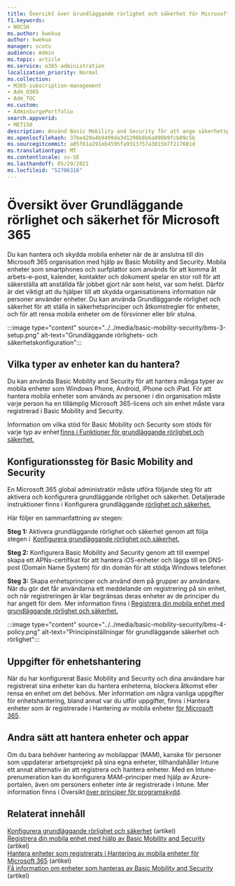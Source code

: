 ```yaml
---
title: Översikt över Grundläggande rörlighet och säkerhet för Microsoft 365
f1.keywords:
- NOCSH
ms.author: kwekua
author: kwekua
manager: scotv
audience: Admin
ms.topic: article
ms.service: o365-administration
localization_priority: Normal
ms.collection:
- M365-subscription-management
- Adm_O365
- Adm_TOC
ms.custom:
- AdminSurgePortfolio
search.appverid:
- MET150
description: Använd Basic Mobility and Security för att ange säkerhetsprinciper och åtkomstregler för enheter.
ms.openlocfilehash: 37be420a4b9499da3d1290b8b6a898b9fcb09c5b
ms.sourcegitcommit: a05f61a291eb4595fa9313757a3815b7f217681d
ms.translationtype: MT
ms.contentlocale: sv-SE
ms.lasthandoff: 05/29/2021
ms.locfileid: "52706316"
---
```

# <a name="overview-of-basic-mobility-and-security-for-microsoft-365"></a>Översikt över Grundläggande rörlighet och säkerhet för Microsoft 365

Du kan hantera och skydda mobila enheter när de är anslutna till din Microsoft 365 organisation med hjälp av Basic Mobility and Security. Mobila enheter som smartphones och surfplattor som används för att komma åt arbets-e-post, kalender, kontakter och dokument spelar en stor roll för att säkerställa att anställda får jobbet gjort när som helst, var som helst. Därför är det viktigt att du hjälper till att skydda organisationens information när personer använder enheter. Du kan använda Grundläggande rörlighet och säkerhet för att ställa in säkerhetsprinciper och åtkomstregler för enheter, och för att rensa mobila enheter om de försvinner eller blir stulna.

:::image type="content" source="../../media/basic-mobility-security/bms-3-setup.png" alt-text="Grundläggande rörlighets- och säkerhetskonfiguration":::

## <a name="what-types-of-devices-can-you-manage"></a>Vilka typer av enheter kan du hantera?

Du kan använda Basic Mobility and Security för att hantera många typer av mobila enheter som Windows Phone, Android, iPhone och iPad. För att hantera mobila enheter som används av personer i din organisation måste varje person ha en tillämplig Microsoft 365-licens och sin enhet måste vara registrerad i Basic Mobility and Security.

Information om vilka stöd för Basic Mobility och Security som stöds för varje typ av enhet [finns i Funktioner för grundläggande rörlighet och säkerhet.](capabilities.md)

## <a name="setup-steps-for-basic-mobility-and-security"></a>Konfigurationssteg för Basic Mobility and Security

En Microsoft 365 global administratör måste utföra följande steg för att aktivera och konfigurera grundläggande rörlighet och säkerhet. Detaljerade instruktioner finns i Konfigurera grundläggande [rörlighet och säkerhet.](set-up.md) 

Här följer en sammanfattning av stegen:

**Steg 1:** Aktivera grundläggande rörlighet och säkerhet genom att följa stegen i  [Konfigurera grundläggande rörlighet och säkerhet.](set-up.md)

**Steg 2:** Konfigurera Basic Mobility and Security genom att till exempel skapa ett APNs-certifikat för att hantera iOS-enheter och lägga till en DNS-post (Domain Name System) för din domän för att stödja Windows telefoner.

**Steg 3:** Skapa enhetsprinciper och använd dem på grupper av användare. När du gör det får användarna ett meddelande om registrering på sin enhet, och när registreringen är klar begränsas deras enheter av de principer du har angett för dem. Mer information finns i [Registrera din mobila enhet med grundläggande rörlighet och säkerhet.](enroll-your-mobile-device.md) 

:::image type="content" source="../../media/basic-mobility-security/bms-4-policy.png" alt-text="Principinställningar för grundläggande säkerhet och rörlighet":::

## <a name="device-management-tasks"></a>Uppgifter för enhetshantering

När du har konfigurerat Basic Mobility and Security och dina användare har registrerat sina enheter kan du hantera enheterna, blockera åtkomst eller rensa en enhet om det behövs. Mer information om några vanliga uppgifter för enhetshantering, bland annat var du utför uppgifter, finns i Hantera enheter som är registrerade i Hantering av mobila enheter [för Microsoft 365](manage-enrolled-devices.md).

## <a name="other-ways-to-manage-devices-and-apps"></a>Andra sätt att hantera enheter och appar

Om du bara behöver hantering av mobilappar (MAM), kanske för personer som uppdaterar arbetsprojekt på sina egna enheter, tillhandahåller Intune ett annat alternativ än att registrera och hantera enheter. Med en Intune-prenumeration kan du konfigurera MAM-principer med hjälp av Azure-portalen, även om personers enheter inte är registrerade i Intune. Mer information finns i Översikt [över principer för programskydd](/mem/intune/apps/app-protection-policy).

## <a name="related-content"></a>Relaterat innehåll

[Konfigurera grundläggande rörlighet och säkerhet](set-up.md) (artikel)\
[Registrera din mobila enhet med hjälp av Basic Mobility and Security](enroll-your-mobile-device.md) (artikel)\
[Hantera enheter som registrerats i Hantering av mobila enheter för Microsoft 365](manage-enrolled-devices.md) (artikel)\
[Få information om enheter som hanteras av Basic Mobility and Security](get-details-about-managed-devices.md) (artikel)